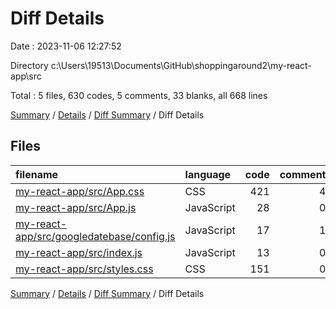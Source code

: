 # Diff Details

Date : 2023-11-06 12:27:52

Directory c:\\Users\\19513\\Documents\\GitHub\\shoppingaround2\\my-react-app\\src

Total : 5 files,  630 codes, 5 comments, 33 blanks, all 668 lines

[Summary](results.md) / [Details](details.md) / [Diff Summary](diff.md) / Diff Details

## Files
| filename | language | code | comment | blank | total |
| :--- | :--- | ---: | ---: | ---: | ---: |
| [my-react-app/src/App.css](/my-react-app/src/App.css) | CSS | 421 | 4 | 3 | 428 |
| [my-react-app/src/App.js](/my-react-app/src/App.js) | JavaScript | 28 | 0 | 2 | 30 |
| [my-react-app/src/googledatebase/config.js](/my-react-app/src/googledatebase/config.js) | JavaScript | 17 | 1 | 3 | 21 |
| [my-react-app/src/index.js](/my-react-app/src/index.js) | JavaScript | 13 | 0 | 3 | 16 |
| [my-react-app/src/styles.css](/my-react-app/src/styles.css) | CSS | 151 | 0 | 22 | 173 |

[Summary](results.md) / [Details](details.md) / [Diff Summary](diff.md) / Diff Details